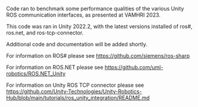 Code ran to benchmark some performance qualities of the various Unity ROS communication interfaces, as presented at VAMHRI 2023.

This code was ran in Unity 2022.2, with the latest versions installed of ros#, ros.net, and ros-tcp-connector.

Additional code and documentation will be added shortly.

For information on ROS# please see
https://github.com/siemens/ros-sharp

For information on ROS.NET please see
https://github.com/uml-robotics/ROS.NET_Unity

For information on Unity ROS TCP connector please see
https://github.com/Unity-Technologies/Unity-Robotics-Hub/blob/main/tutorials/ros_unity_integration/README.md

